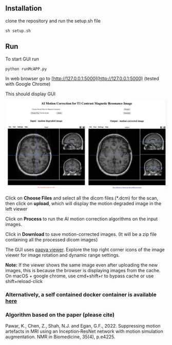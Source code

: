 ## Installation
clone the repository and run the setup.sh file
````
sh setup.sh
````

## Run
To start GUI run
````
python runMcAPP.py
````
In web browser go to [http://127.0.0.1:5000](http://127.0.0.1:5000) (tested with Google Chrome)


This should display GUI

![GuiScreenshot](./static/ScreenShot.png)

Click on **Choose Files** and select all the dicom files (*.dcm) for the scan, then click on **upload**, which will display the motion degraded image in the left viewer

Click on **Process** to run the AI motion correction algorithms on the input images.

Click in **Download** to save motion-corrected images. (It will be a zip file containing all the processed dicom images)

The GUI uses [papya viewer](https://github.com/rii-mango/Papaya).
Explore the top right corner icons of the image viewer for image rotation and dynamic range settings. 

**Note:** If the viewer shows the same image even after uploading the new images, this is because the browser is displaying images from the cache. On macOS + google chrome, use cmd+shift+r to bypass cache or use shift+reload-click 

### Alternatively, a self contained docker container is available [here](https://hub.docker.com/r/kamleshp/moconetapp) 

### Algorithm based on the paper (please cite)
Pawar, K., Chen, Z., Shah, N.J. and Egan, G.F., 2022. Suppressing motion artefacts in MRI using an Inception‐ResNet network with motion simulation augmentation. NMR in Biomedicine, 35(4), p.e4225.
